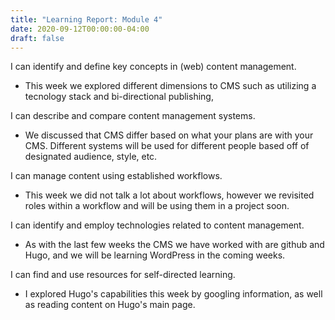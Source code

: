 ```yaml
---
title: "Learning Report: Module 4"
date: 2020-09-12T00:00:00-04:00
draft: false
---
```


I can identify and define key concepts in (web) content management.
- This week we explored different dimensions to CMS such as utilizing a tecnology stack and bi-directional publishing,

I can describe and compare content management systems.
- We discussed that CMS differ based on what your plans are with your CMS. Different systems will be used for different people based off of designated audience, style, etc.

I can manage content using established workflows.
-  This week we did not talk a lot about workflows, however we revisited roles within a workflow and will be using them in a project soon. 

I can identify and employ technologies related to content management.
- As with the last few weeks the CMS we have worked with are github and Hugo, and we will be learning WordPress in the coming weeks.

I can find and use resources for self-directed learning.
- I explored Hugo's capabilities this week by googling information, as well as reading content on Hugo's main page.
